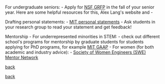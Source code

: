 <p>For undergraduate seniors:
- Apply for <a href="https://www.alexhunterlang.com/nsf-fellowship" target="_blank">NSF GRFP</a> in the fall of your senior year. Here are some helpful resources for this, Alex Lang's website and
- </p>

<p>Drafting personal statements:
- <a href="https://example.com/MIT-personal-statements" target="_blank">MIT personal statements</a>
- Ask students in your research group to read your statement and get feedback!</p>

<p>Mentorship
- For underrepresented minorities in STEM:
  - check out different school's programs for mentorship by graduate students for students applying for PhD programs, for example <a href="https://eecs-gaap.mit.edu/" target="_blank">MIT GAAP</a> 
- For women (for both academic and industry advice):
  - <a href="https://swe.turazo.com/" target="_blank">Society of Women Engineers (SWE) Mentor Network</a></p>

<p><a href="./" target="_blank">back</a></p>

[back](./)
